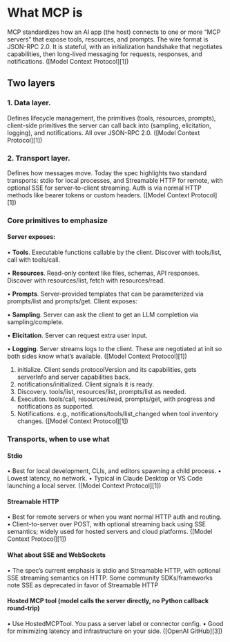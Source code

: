 # What MCP is
MCP standardizes how an AI app (the host) connects to one or more “MCP servers” that expose tools, resources, and prompts. The wire format is JSON-RPC 2.0. It is stateful, with an initialization handshake that negotiates capabilities, then long-lived messaging for requests, responses, and notifications. ([Model Context Protocol][1])

## Two layers

### 1. Data layer. 
Defines lifecycle management, the primitives (tools, resources, prompts), client-side primitives the server can call back into (sampling, elicitation, logging), and notifications. All over JSON-RPC 2.0. ([Model Context Protocol][1])
### 2. Transport layer. 
Defines how messages move. Today the spec highlights two standard transports: stdio for local processes, and Streamable HTTP for remote, with optional SSE for server-to-client streaming. Auth is via normal HTTP methods like bearer tokens or custom headers. ([Model Context Protocol][1])

### Core primitives to emphasize
#### Server exposes:
• **Tools**. Executable functions callable by the client. Discover with tools/list, call with tools/call.

• **Resources**. Read-only context like files, schemas, API responses. Discover with resources/list, fetch with resources/read.

• **Prompts**. Server-provided templates that can be parameterized via prompts/list and prompts/get.
Client exposes:

• **Sampling**. Server can ask the client to get an LLM completion via sampling/complete.

• **Elicitation**. Server can request extra user input.

• **Logging**. Server streams logs to the client.
These are negotiated at init so both sides know what’s available. ([Model Context Protocol][1])


1. initialize. Client sends protocolVersion and its capabilities, gets serverInfo and server capabilities back.
2. notifications/initialized. Client signals it is ready.
3. Discovery. tools/list, resources/list, prompts/list as needed.
4. Execution. tools/call, resources/read, prompts/get, with progress and notifications as supported.
5. Notifications. e.g., notifications/tools/list_changed when tool inventory changes. ([Model Context Protocol][1])

### Transports, when to use what
#### Stdio
• Best for local development, CLIs, and editors spawning a child process.
• Lowest latency, no network.
• Typical in Claude Desktop or VS Code launching a local server. ([Model Context Protocol][1])

#### Streamable HTTP
• Best for remote servers or when you want normal HTTP auth and routing.
• Client-to-server over POST, with optional streaming back using SSE semantics; widely used for hosted servers and cloud platforms. ([Model Context Protocol][1])

#### What about SSE and WebSockets
• The spec’s current emphasis is stdio and Streamable HTTP, with optional SSE streaming semantics on HTTP. Some community SDKs/frameworks note SSE as deprecated in favor of Streamable HTTP

#### Hosted MCP tool (model calls the server directly, no Python callback round-trip)
• Use HostedMCPTool. You pass a server label or connector config.
• Good for minimizing latency and infrastructure on your side. ([OpenAI GitHub][3])
